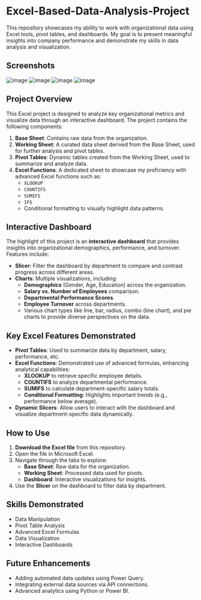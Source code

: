 # Excel-Based-Data-Analysis-Project
This repository showcases my ability to work with organizational data using Excel tools, pivot tables, and dashboards. My goal is to present meaningful insights into company performance and demonstrate my skills in data analysis and visualization.

## **Screenshots**

![image](https://github.com/user-attachments/assets/a83106a0-dc52-423d-b1ad-124e2f86da7a)
![image](https://github.com/user-attachments/assets/105bdd0f-5b52-43ed-90c6-c990abfeebda)
![image](https://github.com/user-attachments/assets/119b13fe-1615-4010-9b20-f3998295202b)
![image](https://github.com/user-attachments/assets/40403d4f-7286-41e1-b784-62cedf071222)

## **Project Overview**

This Excel project is designed to analyze key organizational metrics and visualize data through an interactive dashboard. The project contains the following components:

1. **Base Sheet**: Contains raw data from the organization.
2. **Working Sheet**: A curated data sheet derived from the Base Sheet, used for further analysis and pivot tables.
3. **Pivot Tables**: Dynamic tables created from the Working Sheet, used to summarize and analyze data.
4. **Excel Functions**: A dedicated sheet to showcase my proficiency with advanced Excel functions such as:
   - `XLOOKUP`
   - `COUNTIFS`
   - `SUMIFS`
   - `IFS`
   - Conditional formatting to visually highlight data patterns.

## **Interactive Dashboard**

The highlight of this project is an **interactive dashboard** that provides insights into organizational demographics, performance, and turnover. Features include:

- **Slicer**: Filter the dashboard by department to compare and contrast progress across different areas.
- **Charts**: Multiple visualizations, including:
   - **Demographics** (Gender, Age, Education) across the organization.
   - **Salary vs. Number of Employees** comparison.
   - **Departmental Performance Scores**.
   - **Employee Turnover** across departments.
   - Various chart types like line, bar, radius, combo (line chart), and pie charts to provide diverse perspectives on the data.

## **Key Excel Features Demonstrated**

- **Pivot Tables**: Used to summarize data by department, salary, performance, etc.
- **Excel Functions**: Demonstrated use of advanced formulas, enhancing analytical capabilities:
  - **XLOOKUP** to retrieve specific employee details.
  - **COUNTIFS** to analyze departmental performance.
  - **SUMIFS** to calculate department-specific salary totals.
  - **Conditional Formatting**: Highlights important trends (e.g., performance below average).
- **Dynamic Slicers**: Allow users to interact with the dashboard and visualize department-specific data dynamically.


## **How to Use**

1. **Download the Excel file** from this repository.
2. Open the file in Microsoft Excel.
3. Navigate through the tabs to explore:
   - **Base Sheet**: Raw data for the organization.
   - **Working Sheet**: Processed data used for pivots.
   - **Dashboard**: Interactive visualizations for insights.
4. Use the **Slicer** on the dashboard to filter data by department.

## **Skills Demonstrated**

- Data Manipulation
- Pivot Table Analysis
- Advanced Excel Formulas
- Data Visualization
- Interactive Dashboards

## **Future Enhancements**

- Adding automated data updates using Power Query.
- Integrating external data sources via API connections.
- Advanced analytics using Python or Power BI.
